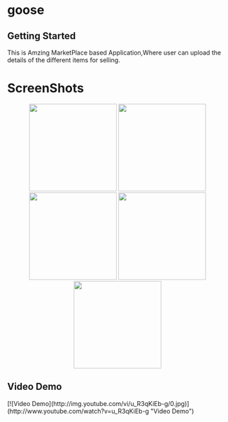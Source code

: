 # goose


## Getting Started

This is Amzing MarketPlace based Application,Where user can upload the details of the different items for selling.


<h1>ScreenShots</h1>

<p align="center">
  <img src="https://user-images.githubusercontent.com/100220928/233421022-5fcee1b9-c739-4a89-a264-f0afa6352f62.jpg" width="200">
  <img src="https://user-images.githubusercontent.com/100220928/233421213-21fdae08-011c-4741-b768-f4fe09031425.jpg" width="200">
  <img src="https://user-images.githubusercontent.com/100220928/233421437-858fa21d-d3df-4b18-8c6f-1f201d2305ff.jpg" width="200">
  <img src="https://user-images.githubusercontent.com/100220928/233421735-e062c480-75ad-41e3-b61f-d9c29dd3e599.jpg" width="200">
  <img src="https://user-images.githubusercontent.com/100220928/233422046-6cb89d6e-43c0-445a-844f-547434b3ecf1.jpg" width="200">
 
</p>
<h2>Video Demo</h2>
<p>
 [![Video Demo](http://img.youtube.com/vi/u_R3qKiEb-g/0.jpg)](http://www.youtube.com/watch?v=u_R3qKiEb-g "Video Demo")
</p>
